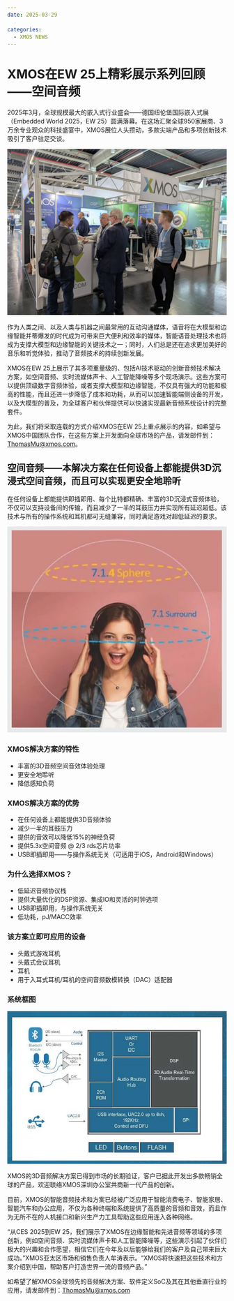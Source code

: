 ```yaml
---
date: 2025-03-29

categories:
  - XMOS NEWS
---
```


# XMOS在EW 25上精彩展示系列回顾——空间音频

2025年3月，全球规模最大的嵌入式行业盛会——德国纽伦堡国际嵌入式展（Embedded World 2025，EW 25）圆满落幕。在这场汇聚全球950家展商、3万余专业观众的科技盛宴中，XMOS展位人头攒动，多款尖端产品和多项创新技术吸引了客户驻足交谈。

<!-- more -->

![1](../../assets/images/blog-img/one.png)

作为人类之间、以及人类与机器之间最常用的互动沟通媒体，语音将在大模型和边缘智能并蒂爆发的时代成为可带来巨大便利和效率的媒体，智能语音处理技术也将成为支撑大模型和边缘智能的关键技术之一；同时，人们总是还在追求更加美好的音乐和听觉体验，推动了音频技术的持续创新发展。

XMOS在EW 25上展示了其多项重量级的、包括AI技术驱动的创新音频技术解决方案，如空间音频、实时流媒体声卡、人工智能降噪等多个现场演示。这些方案可以提供顶级数字音频体验，或者支撑大模型和边缘智能，不仅具有强大的功能和极高的性能，而且还进一步降低了成本和功耗，从而可以加速智能端侧设备的开发，以及大模型的普及，为全球客户和伙伴提供可以快速实现最新音频系统设计的完整套件。

为此，我们将采取连载的方式介绍XMOS在EW 25上重点展示的内容，如希望与XMOS中国团队合作，在这些方案上开发面向全球市场的产品，请发邮件到：ThomasMu@xmos.com。

## 空间音频——本解决方案在任何设备上都能提供3D沉浸式空间音频，而且可以实现更安全地聆听
在任何设备上都能提供即插即用、每个比特都精确、丰富的3D沉浸式音频体验，不仅可以支持设备间的传输，而且减少了一半的耳鼓压力并实现所有延迟超低。该技术与所有的操作系统和耳机都可无缝兼容，同时满足游戏对超低延迟的要求。

![2](../../assets/images/blog-img/tow.jpg)

### XMOS解决方案的特性
- 丰富的3D音频空间音效体验处理
- 更安全地聆听
- 降低感知负荷

### XMOS解决方案的优势
- 在任何设备上都能提供3D音频体验
- 减少一半的耳鼓压力
- 提供的音效可以降低15%的神经负荷
- 提供5.3x空间音频 @ 2/3 rds芯片功率
- USB即插即用——与操作系统无关（可适用于iOS，Android和Windows）

### 为什么选择XMOS？
- 低延迟音频协议栈
- 提供大量优化的DSP资源、集成IO和灵活的时钟选项
- USB即插即用，与操作系统无关
- 低功耗，pJ/MACC效率

### 该方案立即可应用的设备
- 头戴式游戏耳机
- 头戴式会议耳机
- 耳机
- 用于入耳式耳机/耳机的空间音频数模转换（DAC）适配器

### 系统框图

![alt text](../../assets/images/blog-img/three.jpg)

XMOS的3D音频解决方案已得到市场的长期验证，客户已据此开发出多款畅销全球的产品，欢迎联络XMOS深圳办公室共商新一代产品的创新。

目前，XMOS的智能音频技术和方案已经被广泛应用于智能消费电子、智能家居、智能汽车和办公应用，不仅为各种终端和系统提供了高质量的音频和音效，而且作为无所不在的人机接口和新兴生产力工具帮助这些应用连入各种网络。

“从CES 2025到EW 25，我们展示了XMOS在边缘智能和先进音频等领域的多项创新，例如空间音频、实时流媒体声卡和人工智能降噪等，这些演示引起了伙伴们极大的兴趣和合作愿望，相信它们在今年及以后能够给我们的客户及自己带来巨大成功。”XMOS亚太区市场和销售负责人牟涛表示。“XMOS将快速把这些技术和方案介绍到中国，帮助客户打造世界一流的音频产品。”

如希望了解XMOS全球领先的音频解决方案、软件定义SoC及其在其他垂直行业的应用，请发邮件到：ThomasMu@xmos.com 